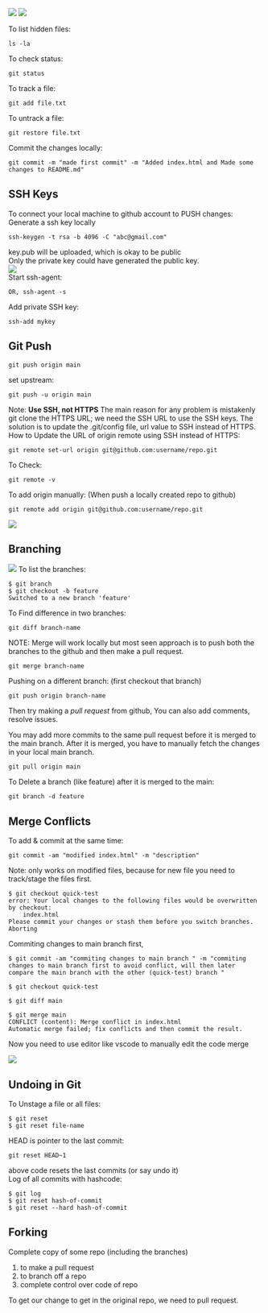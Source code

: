 ![](snap/p1.jpg)
![](snap/p2.jpg)  


To list hidden files: 
```
ls -la
```
To check status: 
```
git status
```
To track a file: 
```
git add file.txt
```
To untrack a file:
```
git restore file.txt
```
Commit the changes locally:
```
git commit -m "made first commit" -m "Added index.html and Made some changes to README.md"
```
## SSH Keys
To connect your local machine to github account to PUSH changes: 
Generate a ssh key locally
```
ssh-keygen -t rsa -b 4096 -C "abc@gmail.com"
```
key.pub will be uploaded, which is okay to be public <br>
Only the private key could have generated the public key.<br>
![](snap/p3.jpg)
<br>
Start ssh-agent:
```eval "$(ssh-agent -s)"  
OR, ssh-agent -s
```
Add private SSH key: 
```
ssh-add mykey
```
## Git Push
```
git push origin main
```
set upstream: 
```
git push -u origin main
```
Note: **Use SSH, not HTTPS**
The main reason for any problem is mistakenly git clone the HTTPS URL; we need the SSH URL to use the SSH keys. The solution is to update the .git/config file, url value to SSH instead of HTTPS.
How to Update the URL of origin remote using SSH instead of HTTPS: 
```
git remote set-url origin git@github.com:username/repo.git
```
To Check: 
```
git remote -v
```
To add origin manually: (When push a locally created repo to github)
```
git remote add origin git@github.com:username/repo.git
```
![](snap/p4.jpg)
## Branching
![](snap/p5.jpg) 
To list the branches: 
```
$ git branch
$ git checkout -b feature
Switched to a new branch 'feature'
```
To Find difference in two branches: 
```
git diff branch-name
```

NOTE: Merge will work locally but most seen approach is to push both the branches to the github and then make a pull request.
```
git merge branch-name
```
Pushing on a different branch: (first checkout that branch) 
```
git push origin branch-name
```
Then try making a *pull request* from github,
You can also add comments, resolve issues.

You may add more commits to the same pull request before it is merged to the main branch.
After it is merged, you have to manually fetch the changes in your local main branch.
```
git pull origin main
```
To Delete a branch (like feature) after it is merged to the main: 
```
git branch -d feature
```
## Merge Conflicts
To add & commit at the same time: 
```
git commit -am "modified index.html" -m "description"
```
Note: only works on modified files, because for new file you need to track/stage the files first.
```
$ git checkout quick-test
error: Your local changes to the following files would be overwritten by checkout:
	index.html
Please commit your changes or stash them before you switch branches.
Aborting
```
Commiting changes to main branch first, 
```
$ git commit -am "commiting changes to main branch " -m "commiting changes to main branch first to avoid conflict, will then later compare the main branch with the other (quick-test) branch "

$ git checkout quick-test
 
$ git diff main

$ git merge main
CONFLICT (content): Merge conflict in index.html
Automatic merge failed; fix conflicts and then commit the result.
```
Now you need to use editor like vscode to manually edit the code merge

![](snap/p6.jpg)

## Undoing in Git

To Unstage a file or all files: 
```
$ git reset
$ git reset file-name
```
HEAD is pointer to the last commit: 
```
git reset HEAD~1
```
above code resets the last commits (or say undo it)
<br>
Log of all commits with hashcode: 
```
$ git log
$ git reset hash-of-commit
$ git reset --hard hash-of-commit
```
## Forking
Complete copy of some repo (including the branches)<br>
1. to make a pull request
2. to branch off a repo
3. complete control over code of repo

To get our change to get in the original repo, we need to pull request.